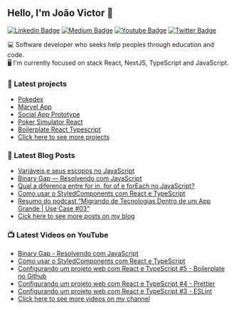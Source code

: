 ## Hello, I'm João Victor 🤙
[![Linkedin Badge](https://img.shields.io/badge/-LinkedIn-blue?style=flat-square&logo=Linkedin&logoColor=white&link=https://www.linkedin.com/in/joao-victor-pereira-santos/)](https://www.linkedin.com/in/joao-victor-pereira-santos/) 
[![Medium Badge](https://img.shields.io/badge/-Medium-292929?style=flat-square&labelColor=292929&logo=Medium&link=https://medium.com/@joaovictorpsantos/)](https://medium.com/@joaovictorpsantos/)
[![Youtube Badge](https://img.shields.io/badge/-Youtube-red?style=flat-square&logo=Youtube&logoColor=white&link=https://https://www.youtube.com/c/joaovictorpereirasantos/)](https://www.youtube.com/c/joaovictorpereirasantos/) 
[![Twitter Badge](https://img.shields.io/badge/-Twitter-1ca0f1?style=flat-square&labelColor=1ca0f1&logo=twitter&logoColor=white&link=https://twitter.com/_joaovictorps)](https://twitter.com/_joaovictorps)

💻 Software developer who seeks help peoples through education and code. <br/>
🖥  I'm currently focused on stack React, NextJS, TypeScript and JavaScript.



### 🚀 Latest projects
- [Pokedex](https://github.com/joaovictorpsantos/pokedex)
- [Marvel App](https://github.com/joaovictorpsantos/marvel-app)
- [Social App Prototype](https://github.com/joaovictorpsantos/social-app-prototype)
- [Poker Simulator React](https://github.com/joaovictorpsantos/poker-simulator-react)
- [Boilerplate React Typescript](https://github.com/joaovictorpsantos/boilerplate_react_typescript)
- [Click here to see more projects](https://github.com/joaovictorpsantos?tab=repositories)


### 📕 Latest Blog Posts

<!-- BLOG:START -->
- [Variáveis e seus escopos no JavaScript](https://medium.com/@joaovictorpsantos/vari%C3%A1veis-e-seus-escopos-no-javascript-9d3c27a59601)
- [Binary Gap — Resolvendo com JavaScript](https://medium.com/@joaovictorpsantos/binary-gap-resolvendo-com-javascript-250f51b9de93)
- [Qual a diferença entre for in, for of e forEach no JavaScript?](https://medium.com/@joaovictorpsantos/qual-a-diferen%C3%A7a-entre-for-in-for-of-e-foreach-no-javascript-7af6f6a56eea)
- [Como usar o StyledComponents com React e TypeScript](https://medium.com/@joaovictorpsantos/styledcomponents-com-react-e-typescript-41936377bb9c)
- [Resumo do podcast “Migrando de Tecnologias Dentro de um App Grande | Use Case #03”](https://medium.com/@joaovictorpsantos/resumo-do-podcast-migrando-de-tecnologias-dentro-de-um-app-grande-use-case-03-344663153e8c)
- [Cick here to see more posts on my blog](https://medium.com/@joaovictorpsantos)
<!-- BLOG:END -->

### 📺 Latest Videos on YouTube

<!-- YOUTUBE:START -->
- [Binary Gap - Resolvendo com JavaScript](https://www.youtube.com/watch?v=FUPL01g4SQ4)
- [Como usar o StyledComponents com React e TypeScript](https://www.youtube.com/watch?v=XVRbB6-KEVA)
- [Configurando um projeto web com React e TypeScript #5 - Boilerplate no Github](https://www.youtube.com/watch?v=Unjp7MdpUhs)
- [Configurando um projeto web com React e TypeScript #4 - Prettier](https://www.youtube.com/watch?v=AnRBDBr3b9Q)
- [Configurando um projeto web com React e TypeScript #3 - ESLint](https://www.youtube.com/watch?v=KpGfzwlI8Sw)
- [Click here to see more videos on my channel](https://www.youtube.com/c/joaovictorpereirasantos)
<!-- YOUTUBE:END -->


